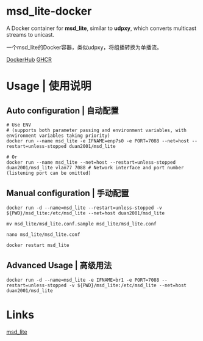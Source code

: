 # msd_lite-docker

A Docker container for **msd_lite**, similar to **udpxy**, which converts multicast streams to unicast.

一个msd_lite的Docker容器，类似udpxy，将组播转换为单播流。

[DockerHub](https://hub.docker.com/r/duan2001/msd_lite)
[GHCR](https://github.com/djylb/msd_lite-docker/pkgs/container/msd_lite)

# Usage | 使用说明

## Auto configuration | 自动配置
```shell
# Use ENV
# (supports both parameter passing and environment variables, with environment variables taking priority)
docker run --name msd_lite -e IFNAME=enp7s0 -e PORT=7088 --net=host --restart=unless-stopped duan2001/msd_lite

# Or
docker run --name msd_lite --net=host --restart=unless-stopped duan2001/msd_lite vlan77 7088 # Network interface and port number (listening port can be omitted)
```

## Manual configuration | 手动配置

```shell
docker run -d --name=msd_lite --restart=unless-stopped -v ${PWD}/msd_lite:/etc/msd_lite --net=host duan2001/msd_lite

mv msd_lite/msd_lite.conf.sample msd_lite/msd_lite.conf

nano msd_lite/msd_lite.conf

docker restart msd_lite
```

## Advanced Usage | 高级用法

```shell
docker run -d --name=msd_lite -e IFNAME=br1 -e PORT=7088 --restart=unless-stopped -v ${PWD}/msd_lite:/etc/msd_lite --net=host duan2001/msd_lite
```

# Links

[msd_lite](https://github.com/rozhuk-im/msd_lite)
